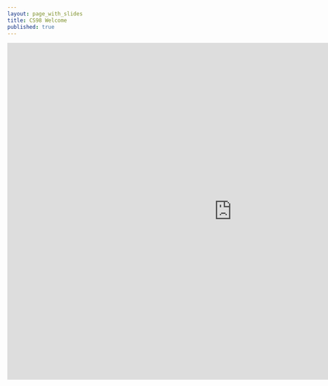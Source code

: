 ```yaml
---
layout: page_with_slides
title: CS98 Welcome
published: true
---
```



<iframe src="https://brunchlabs.slides.com/timtregubov/cs98-welcome/embed?token=MKQVZOzq&style=light" width="1024" height="768" scrolling="no" frameborder="0" webkitallowfullscreen mozallowfullscreen allowfullscreen></iframe>